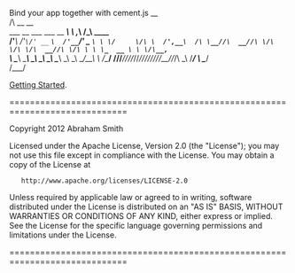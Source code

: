 Bind your app together with cement.js
                                         __                       
                                        /\ \__       __           
    ___     __    ___ ___      __    ___\ \ ,_\     /\_\    ____  
   /'___\ /'__`\/' __` __`\  /'__`\/' _ `\ \ \/     \/\ \  /',__\ 
  /\ \__//\  __//\ \/\ \/\ \/\  __//\ \/\ \ \ \_  __ \ \ \/\__, `\
  \ \____\ \____\ \_\ \_\ \_\ \____\ \_\ \_\ \__\/\_\_\ \ \/\____/
   \/____/\/____/\/_/\/_/\/_/\/____/\/_/\/_/\/__/\/_/\ \_\ \/___/ 
                                                    \ \____/      
                                                     \/___/       
  
  
[Getting Started](https://github.com/Abe404/cementjs/wiki "Getting Started").

=============================================================================


   Copyright 2012 Abraham Smith 

   Licensed under the Apache License, Version 2.0 (the "License");
   you may not use this file except in compliance with the License.
   You may obtain a copy of the License at

       http://www.apache.org/licenses/LICENSE-2.0

   Unless required by applicable law or agreed to in writing, software
   distributed under the License is distributed on an "AS IS" BASIS,
   WITHOUT WARRANTIES OR CONDITIONS OF ANY KIND, either express or implied.
   See the License for the specific language governing permissions and
   limitations under the License.


=============================================================================
